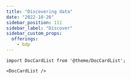 ```yaml
---
title: "Discovering data"
date: "2022-10-26"
sidebar_position: 111
sidebar_label: "Discover"
sidebar_custom_props:
  offerings:
    - bdp
---
```


```mdx-code-block
import DocCardList from '@theme/DocCardList';

<DocCardList />
```

